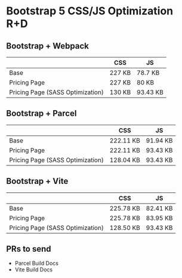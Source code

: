 # Bootstrap 5 CSS/JS Optimization R+D

## Bootstrap + Webpack

|                                  | CSS | JS      |
|----------------------------------|-----|---------|
| Base                             | 227 KB | 78.7 KB |
| Pricing Page                     | 227 KB | 80 KB    |
| Pricing Page (SASS Optimization) | 130 KB | 93.43 KB |

## Bootstrap + Parcel

|                                  | CSS       | JS       |
|----------------------------------|-----------|----------|
| Base                             | 222.11 KB | 91.94 KB |
| Pricing Page                     | 222.11 KB | 93.43 KB |
| Pricing Page (SASS Optimization) | 128.04 KB   | 93.43 KB |


## Bootstrap + Vite

|                                  | CSS       | JS      |
|----------------------------------|-----------|---------|
| Base                             | 225.78 KB | 82.41 KB |
| Pricing Page                     | 225.78 KB | 83.95 KB |
| Pricing Page (SASS Optimization) | 128.50 KB | 93.43 KB |

## PRs to send
- Parcel Build Docs
- Vite Build Docs